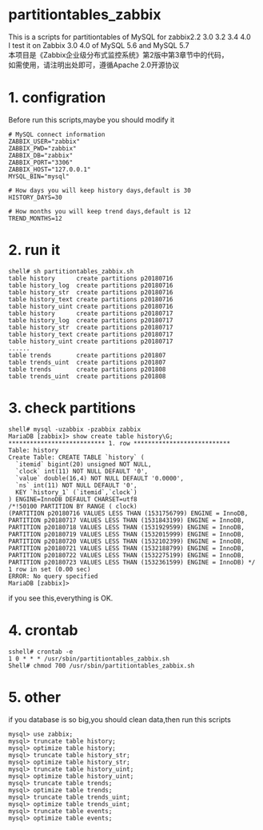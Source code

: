 # partitiontables_zabbix
This is a scripts for partitiontables of MySQL for zabbix2.2 3.0 3.2 3.4 4.0   
I test it on Zabbix 3.0 4.0 of MySQL 5.6 and MySQL 5.7  
本项目是《Zabbix企业级分布式监控系统》第2版中第3章节中的代码，  
如需使用，请注明出处即可，遵循Apache 2.0开源协议     

# 1. configration 
Before run this scripts,maybe you should modify it
```
# MySQL connect information
ZABBIX_USER="zabbix"
ZABBIX_PWD="zabbix"
ZABBIX_DB="zabbix"
ZABBIX_PORT="3306"
ZABBIX_HOST="127.0.0.1"
MYSQL_BIN="mysql"

# How days you will keep history days,default is 30
HISTORY_DAYS=30

# How months you will keep trend days,default is 12
TREND_MONTHS=12
```
# 2. run it
```
shell# sh partitiontables_zabbix.sh 
table history      create partitions p20180716
table history_log  create partitions p20180716
table history_str  create partitions p20180716
table history_text create partitions p20180716
table history_uint create partitions p20180716
table history      create partitions p20180717
table history_log  create partitions p20180717
table history_str  create partitions p20180717
table history_text create partitions p20180717
table history_uint create partitions p20180717
......
table trends       create partitions p201807
table trends_uint  create partitions p201807
table trends       create partitions p201808
table trends_uint  create partitions p201808
```
# 3. check partitions
```
shell# mysql -uzabbix -pzabbix zabbix
MariaDB [zabbix]> show create table history\G;
*************************** 1. row ***************************
Table: history
Create Table: CREATE TABLE `history` (
  `itemid` bigint(20) unsigned NOT NULL,
  `clock` int(11) NOT NULL DEFAULT '0',
  `value` double(16,4) NOT NULL DEFAULT '0.0000',
  `ns` int(11) NOT NULL DEFAULT '0',
  KEY `history_1` (`itemid`,`clock`)
) ENGINE=InnoDB DEFAULT CHARSET=utf8
/*!50100 PARTITION BY RANGE ( clock)
(PARTITION p20180716 VALUES LESS THAN (1531756799) ENGINE = InnoDB,
PARTITION p20180717 VALUES LESS THAN (1531843199) ENGINE = InnoDB,
PARTITION p20180718 VALUES LESS THAN (1531929599) ENGINE = InnoDB,
PARTITION p20180719 VALUES LESS THAN (1532015999) ENGINE = InnoDB,
PARTITION p20180720 VALUES LESS THAN (1532102399) ENGINE = InnoDB,
PARTITION p20180721 VALUES LESS THAN (1532188799) ENGINE = InnoDB,
PARTITION p20180722 VALUES LESS THAN (1532275199) ENGINE = InnoDB,
PARTITION p20180723 VALUES LESS THAN (1532361599) ENGINE = InnoDB) */
1 row in set (0.00 sec)
ERROR: No query specified
MariaDB [zabbix]>
```
if you see this,everything is OK.

# 4. crontab
```
sshell# crontab -e
1 0 * * * /usr/sbin/partitiontables_zabbix.sh
Shell# chmod 700 /usr/sbin/partitiontables_zabbix.sh
```
# 5. other
if you database is so big,you should clean data,then run this scripts
```
mysql> use zabbix; 
mysql> truncate table history; 
mysql> optimize table history; 
mysql> truncate table history_str; 
mysql> optimize table history_str; 
mysql> truncate table history_uint; 
mysql> optimize table history_uint; 
mysql> truncate table trends; 
mysql> optimize table trends; 
mysql> truncate table trends_uint; 
mysql> optimize table trends_uint; 
mysql> truncate table events; 
mysql> optimize table events;
```
#
